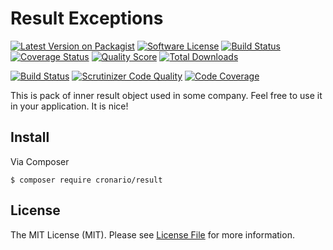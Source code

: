 # Result Exceptions
[![Latest Version on Packagist][ico-version]][link-packagist]
[![Software License][ico-license]](LICENSE.md)
[![Build Status][ico-travis]][link-travis]
[![Coverage Status][ico-scrutinizer]][link-scrutinizer]
[![Quality Score][ico-code-quality]][link-code-quality]
[![Total Downloads][ico-downloads]][link-downloads]

[![Build Status](https://travis-ci.org/cronario/result.svg?branch=master)](https://travis-ci.org/cronario/result)
[![Scrutinizer Code Quality](https://scrutinizer-ci.com/g/cronario/result/badges/quality-score.png?b=master)](https://scrutinizer-ci.com/g/cronario/result/?branch=master)
[![Code Coverage](https://scrutinizer-ci.com/g/cronario/result/badges/coverage.png?b=master)](https://scrutinizer-ci.com/g/cronario/result/?branch=master)

This is pack of inner result object used in some company. Feel free to use it in your application. It is nice!

## Install
Via Composer

``` 
$ composer require cronario/result
```


## License

The MIT License (MIT). Please see [License File](LICENSE.md) for more information.

[ico-version]: https://img.shields.io/packagist/v/cronario/result.svg?style=flat-square
[ico-license]: https://img.shields.io/badge/license-MIT-brightgreen.svg?style=flat-square
[ico-travis]: https://img.shields.io/travis/cronario/result/develop.svg?style=flat-square
[ico-scrutinizer]: https://img.shields.io/scrutinizer/coverage/g/cronario/result.svg?style=flat-square
[ico-code-quality]: https://img.shields.io/scrutinizer/g/cronario/result.svg?style=flat-square
[ico-downloads]: https://img.shields.io/packagist/dt/cronario/result.svg?style=flat-square

[link-packagist]: https://packagist.org/packages/cronario/result
[link-travis]: https://travis-ci.org/cronario/result
[link-scrutinizer]: https://scrutinizer-ci.com/g/cronario/result/code-structure
[link-code-quality]: https://scrutinizer-ci.com/g/cronario/result
[link-downloads]: https://packagist.org/packages/cronario/result
[link-author]: https://github.com/dzubchik
[link-contributors]: ../../contributors
